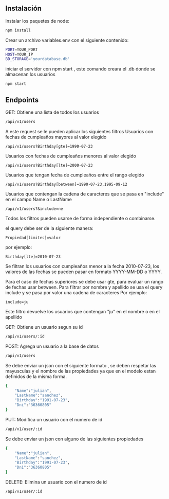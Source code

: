 
## Instalación

Instalar los paquetes de node:

```sh
npm install
```

Crear un archivo variables.env con el siguiente contenido:

```sh
PORT=YOUR_PORT
HOST=YOUR_IP
BD_STORAGE='yourdatabase.db'
```

iniciar el servidor con npm start , este comando creara el .db donde se almacenan los usuarios

```sh
npm start
```

## Endpoints

GET: Obtiene una lista de todos los usuarios
```sh
/api/v1/users
```
A este request se le pueden aplicar los siguientes filtros
Usuarios con fechas de cumpleaños mayores al valor elegido
```
/api/v1/users?Birthday[gte]=1990-07-23
```
Usuarios con fechas de cumpleaños menores al valor elegido
```
/api/v1/users?Birthday[lte]=2000-07-23
```
Usuarios que tengan fecha de cumpleaños entre el rango elegido
```
/api/v1/users?Birthday[between]=1990-07-23,1995-09-12
```
Usuarios que contengan la cadena de caracteres que se pasa en "include" en el campo Name o LastName
```
/api/v1/users?&include=ne
```
Todos los filtros pueden usarse de forma independiente o combinarse.

el query debe ser de la siguiente manera:
```
Propiedad[limites]=valor
```
por ejemplo:
```
Birthday[lte]=2010-07-23
```
Se filtran los usuarios con cumpleaños menor a la fecha 2010-07-23,
los valores de las fechas se pueden pasar en formato YYYY-MM-DD o YYYY.

Para el caso de fechas superiores se debe usar gte, para evaluar un rango de fechas usar between.
Para filtrar por nombre y apellido se usa el query include y se pasa por valor una cadena de caracteres
Por ejemplo:

```
include=ju
```
Este filtro devuelve los usuarios que contengan "ju" en el nombre o en el apellido

GET: Obtiene un usuario segun su id
```sh
/api/v1/users/:id
```
POST: Agrega un usuario a la base de datos
```sh
/api/v1/users
```
Se debe enviar un json con el siguiente formato , se deben respetar las mayusculas y el nombre de las propiedades ya que en el modelo estan definidos de la misma forma.
```sh
{
	"Name":"julian",
	"LastName":"sanchez",
	"Birthday":"1991-07-23",
	"Dni":"36360805"
}

```
PUT: Modifica un usuario con el numero de id
```sh
/api/v1/user/:id
```
Se debe enviar un json con alguno de las siguientes propiedades
```sh
{
	"Name":"julian",
	"LastName":"sanchez",
	"Birthday":"1991-07-23",
	"Dni":"36360805"
}
```

DELETE: Elimina un usuario con el numero de id
```sh
/api/v1/user/:id
```

